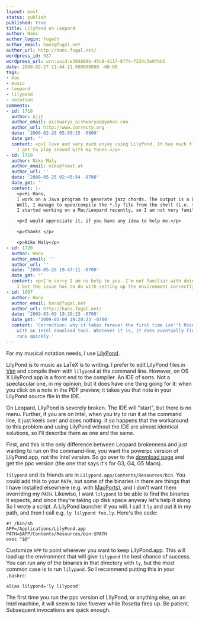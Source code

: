 ```yaml
---
layout: post
status: publish
published: true
title: LilyPond on Leopard
author: Hans
author_login: fugalh
author_email: hans@fugal.net
author_url: http://hans.fugal.net/
wordpress_id: 937
wordpress_url: urn:uuid:e384889b-45c8-4117-8f74-f234c5e9fbb5
date: 2008-02-27 11:44:11.000000000 -08:00
tags:
- mac
- music
- leopard
- lilypond
- notation
comments:
- id: 1718
  author: Ajit
  author_email: aishwarya_aishwaryaa@yahoo.com
  author_url: http://www.correcty.org
  date: '2008-02-28 05:50:15 -0800'
  date_gmt: ''
  content: <p>I love and very much enjoy using LilyPond. It has much flexibility that
    I get to play around with my tunes.</p>
- id: 1719
  author: Niko Maly
  author_email: niko@fsmat.at
  author_url: ''
  date: '2008-05-25 02:45:54 -0700'
  date_gmt: ''
  content: |-
    <p>Hi Hans,
    I work on a Java program to generate jazz chords. The output is a Lilypond file.
    Well, I manage to open/compile the *.ly file from the shell (i.e. the way you describe), but I don't manage it to do this from inside the Java program using the Runtime class. (Although I am able to execute other applications...?)
    I started working on a Mac/Leopard recently, so I am not very familiar with the shell commands and setting the paths, etc.</p>

    <p>I would appreciate it, if you have any idea to help me,</p>

    <p>thanks </p>

    <p>Niko Maly</p>
- id: 1720
  author: Hans
  author_email: ''
  author_url: ''
  date: '2008-05-26 19:47:11 -0700'
  date_gmt: ''
  content: <p>I'm sorry I am no help to you. I'm not familiar with doing this in Java.
    I bet the issue has to do with setting up the environment correctly, though.</p>
- id: 1897
  author: Hans
  author_email: hans@fugal.net
  author_url: http://hans.fugal.net/
  date: '2009-03-09 19:20:23 -0700'
  date_gmt: '2009-03-09 19:20:23 -0700'
  content: 'Correction: why it takes forever the first time isn''t Rosetta (does it
    with an Intel download too). Whatever it is, it does eventually finish and thereafter
    runs quickly.'
---
```

<p>For my musical notation needs, I use <a href="http://lilypond.org/">LilyPond</a>. </p>

<p>LilyPond is to music as LaTeX is to writing. I prefer to edit LilyPond files in <a href="http://vim.org/">Vim</a> and compile them with <code>lilypond</code> at the command line. However, on OS X LilyPond.app is a front end to the compiler. An IDE of sorts. Not a spectacular one, in my opinion, but it does have one thing going for it: when you click on a note in the PDF preview, it takes you that note in your LilyPond source file in the IDE.</p>

<p>On Leopard, LilyPond is severely broken. The IDE will "start", but there is no menu. Further, if you are on Intel, when you try to run it at the command line, it just keels over and does nothing. It so happens that the workaround to this problem and using LilyPond without the IDE are almost identical solutions, so I'll describe them as one and the same.</p>

<p>First, and this is the only difference between Leopard brokenness and just wanting to run on the command-line, you want the powerpc version of LilyPond.app, not the Intel version. So go over to the <a href="http://lilypond.org/web/install/">download page</a> and get the ppc version (the one that says it's for G3, G4, G5 Macs).</p>

<p><code>lilypond</code> and its friends are in <code>Lilypond.app/Contents/Resources/bin</code>. You could add this to your <code>PATH</code>, but some of the binaries in there are things that I have installed elsewhere (e.g. with <a href="http://macports.org">MacPorts</a>), and I don't want them overriding my <code>PATH</code>. Likewise, I want <code>lilypond</code> to be able to find the binaries it expects, and since they're taking up disk space anyway let's help it along. So I wrote a script. A LilyPond launcher if you will. I call it <code>ly</code> and put it in my path, and then I call e.g. <code>ly lilypond foo.ly</code>. Here's the code:</p>

<pre><code>#! /bin/sh
APP=/Applications/LilyPond.app
PATH=$APP/Contents/Resources/bin:$PATH
exec "$@"
</code></pre>

<p>Customize <code>APP</code> to point wherever you want to keep LilyPond.app. This will load up the environment that will give <code>lilypond</code> the best chance of success. You can run any of the binaries in that directory with <code>ly</code>, but the most common case is to run <code>lilypond</code>. So I recommend putting this in your <code>.bashrc</code>:</p>

<pre><code>alias lilypond='ly lilypond'
</code></pre>

<p>The first time you run the ppc version of LilyPond, or anything else, on an Intel machine, it will seem to take forever while Rosetta fires up. Be patient. Subsequent invocations are quick enough.</p>
